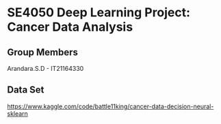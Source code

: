 # SE4050 Deep Learning Project: Cancer Data Analysis

## Group Members
Arandara.S.D - IT21164330

## Data Set
https://www.kaggle.com/code/battle11king/cancer-data-decision-neural-sklearn
